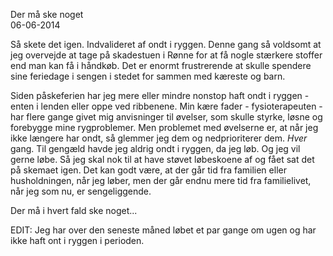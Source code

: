 Der m&aring; ske noget    
06-06-2014

Så skete det igen. Indvalideret af ondt i ryggen. Denne gang så voldsomt at jeg overvejde at tage på skadestuen i Rønne for at få nogle stærkere stoffer end man kan få i håndkøb. Det er enormt frustrerende at skulle spendere sine feriedage i sengen i stedet for sammen med kæreste og barn. 

Siden påskeferien har jeg mere eller mindre nonstop haft ondt i ryggen - enten i lenden eller oppe ved ribbenene. Min kære fader - fysioterapeuten - har flere gange givet mig anvisninger til øvelser, som skulle styrke, løsne og forebygge mine rygproblemer. Men problemet med øvelserne er, at når jeg ikke længere har ondt, så glemmer jeg dem og nedprioriterer dem. *Hver* gang. Til gengæld havde jeg aldrig ondt i ryggen, da jeg løb. Og jeg vil gerne løbe. Så jeg skal nok til at have støvet løbeskoene af og fået sat det på skemaet igen. Det kan godt være, at der går tid fra familien eller husholdningen, når jeg løber, men der går endnu mere tid fra familielivet, når jeg som nu, er sengeliggende.

Der må i hvert fald ske noget... <i class="fa fa-ambulance"></i> 

EDIT: Jeg har over den seneste måned løbet et par gange om ugen og har ikke haft ont i ryggen i perioden. <i class="fa fa-smile-o"></i>


